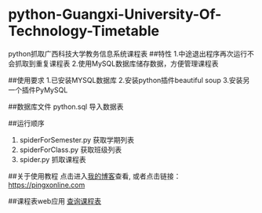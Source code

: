 # python-Guangxi-University-Of-Technology-Timetable
python抓取广西科技大学教务信息系统课程表
##特性
1.中途退出程序再次运行不会抓取到重复课程表
2.使用MySQL数据库储存数据，方便管理课程表

##使用要求
1.已安装MYSQL数据库
2.安装python插件beautiful soup
3.安装另一个插件PyMySQL

##数据库文件
python.sql
导入数据表

##运行顺序
1. spiderForSemester.py 获取学期列表
2. spiderForClass.py 获取班级列表
3. spider.py 抓取课程表

##关于使用教程
点击进入[我的博客](https://pingxonline.com)查看, 或者点击链接：https://pingxonline.com

##课程表web应用
[查询课程表](https://pingxonline.com/app/timetable/)
